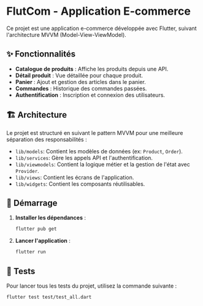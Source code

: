 # FlutCom - Application E-commerce

Ce projet est une application e-commerce développée avec Flutter, suivant l'architecture MVVM (Model-View-ViewModel).

## ✨ Fonctionnalités

- **Catalogue de produits** : Affiche les produits depuis une API.
- **Détail produit** : Vue détaillée pour chaque produit.
- **Panier** : Ajout et gestion des articles dans le panier.
- **Commandes** : Historique des commandes passées.
- **Authentification** : Inscription et connexion des utilisateurs.

## 🏗️ Architecture

Le projet est structuré en suivant le pattern MVVM pour une meilleure séparation des responsabilités :

- `lib/models`: Contient les modèles de données (ex: `Product`, `Order`).
- `lib/services`: Gère les appels API et l'authentification.
- `lib/viewmodels`: Contient la logique métier et la gestion de l'état avec `Provider`.
- `lib/views`: Contient les écrans de l'application.
- `lib/widgets`: Contient les composants réutilisables.

## 🚀 Démarrage

1. **Installer les dépendances** :
   ```bash
   flutter pub get
   ```

2. **Lancer l'application** :
   ```bash
   flutter run
   ```

## 🧪 Tests

Pour lancer tous les tests du projet, utilisez la commande suivante :

```bash
flutter test test/test_all.dart
